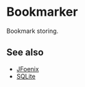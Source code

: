 # Bookmarker
Bookmark storing.

## See also
* [JFoenix](http://www.jfoenix.com/)
* [SQLite](https://www.sqlite.org/index.html)
